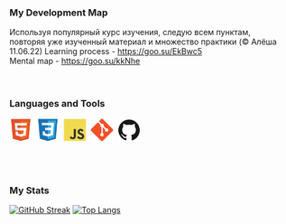 
### My Development Map
Используя популярный курс изучения, следую всем пунктам,<br> повторяя уже изученный материал и множество практики (© Алёша 11.06.22)
Learning process - https://goo.su/EkBwc5
<br>
Mental map - https://goo.su/kkNhe
<br><br><br>

### Languages and Tools
<div>
  <img src="https://github.com/devicons/devicon/blob/master/icons/html5/html5-original.svg" title="HTML" alt="HTML" width="40" height="40"/>&nbsp;
  <img src="https://github.com/devicons/devicon/blob/master/icons/css3/css3-original.svg" title="CSS" alt="CSS" width="40" height="40"/>&nbsp;
  <img src="https://github.com/devicons/devicon/blob/master/icons/javascript/javascript-original.svg" title="JavaScript" alt="JavaScript" width="40" height="40"/>&nbsp;
  <img src="https://github.com/devicons/devicon/blob/master/icons/git/git-original.svg" title="git" alt="git" width="40" height="40"/>&nbsp;
  <img src="https://github.com/devicons/devicon/blob/master/icons/github/github-original.svg" title="github" alt="github" width="40" height="40"/>&nbsp;
</div>
<br><br><br>

### My Stats
[![GitHub Streak](http://github-readme-streak-stats.herokuapp.com?user=emtrend&theme=vue)](https://git.io/streak-stats)
[![Top Langs](https://github-readme-stats.vercel.app/api/top-langs/?username=emtrend&layout=compact&theme=vue)](https://github.com/anuraghazra/github-readme-stats)
